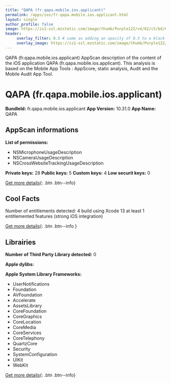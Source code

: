 ```yaml
---
title: "QAPA (fr.qapa.mobile.ios.applicant)"
permalink: /apps/ios/fr.qapa.mobile.ios.applicant.html
layout: single
author_profile: false
image: https://is1-ssl.mzstatic.com/image/thumb/Purple122/v4/62/c5/bd/62c5bd2d-cae6-6605-5c2c-a5860dc39b4d/AppIcon-1x_U007emarketing-0-10-0-85-220.png/512x512bb.jpg
header: 
     overlay_filter: 0.5 # same as adding an opacity of 0.5 to a black background
     overlay_image: https://is1-ssl.mzstatic.com/image/thumb/Purple122/v4/62/c5/bd/62c5bd2d-cae6-6605-5c2c-a5860dc39b4d/AppIcon-1x_U007emarketing-0-10-0-85-220.png/512x512bb.jpg
---
```

QAPA (fr.qapa.mobile.ios.applicant) AppScan description of the content of the iOS application QAPA (fr.qapa.mobile.ios.applicant). This analysis is based on the Mobile App Tools : AppScore, static analysis, Audit and the Mobile Audit App Tool.

# QAPA (fr.qapa.mobile.ios.applicant)

**BundleId:** fr.qapa.mobile.ios.applicant
**App Version:** 10.31.0
**App Name:** QAPA


## AppScan informations 

**List of permissions:** 
- NSMicrophoneUsageDescription
- NSCameraUsageDescription
- NSCrossWebsiteTrackingUsageDescription
  
  
**Private keys:** 28
**Public keys:** 5
**Custom keys:** 4
**Low securit keys:** 0
  
[Get more details](/pricing.html){: .btn .btn--info}

## Cool Facts

Number of entitlements detected: 4
build using Xcode 13
at least 1 entitlemented features (strong iOS integration)
  
[Get more details](/pricing.html){: .btn .btn--info }

## Librairies 
**Number of Third Party Library detected:** 0


**Apple dylibs:**


**Apple System Library Frameworks:**
- UserNotifications
- Foundation
- AVFoundation
- Accelerate
- AssetsLibrary
- CoreFoundation
- CoreGraphics
- CoreLocation
- CoreMedia
- CoreServices
- CoreTelephony
- QuartzCore
- Security
- SystemConfiguration
- UIKit
- WebKit


  
[Get more details](/pricing.html){: .btn .btn--info}

